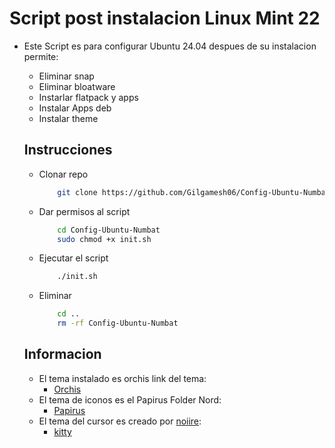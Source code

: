 # Script post instalacion Linux Mint 22

* Este Script es para configurar Ubuntu 24.04 despues de su instalacion permite:
    * Eliminar snap
    * Eliminar bloatware
    * Instarlar flatpack y apps
    * Instalar Apps deb
    * Instalar theme


    ## **Instrucciones**

    * Clonar repo

        ```bash
            git clone https://github.com/Gilgamesh06/Config-Ubuntu-Numbat.git
        ```

    * Dar permisos al script

        ```bash
            cd Config-Ubuntu-Numbat
            sudo chmod +x init.sh 
        ```
    * Ejecutar el script

        ```bash
            ./init.sh
        ```

    * Eliminar 

        ```bash
            cd ..
            rm -rf Config-Ubuntu-Numbat
        ```

    ## Informacion 

    * El tema instalado es orchis link del tema: 
        * [Orchis](https://github.com/vinceliuice/Orchis-theme)
    * El tema de iconos es el Papirus Folder Nord:
        * [Papirus](https://github.com/PapirusDevelopmentTeam/papirus-icon-theme)
    * El tema del cursor es creado por [noiire](https://ko-fi.com/noiire/shop):
        * [kitty](https://ko-fi.com/s/f6bb8df93b)
